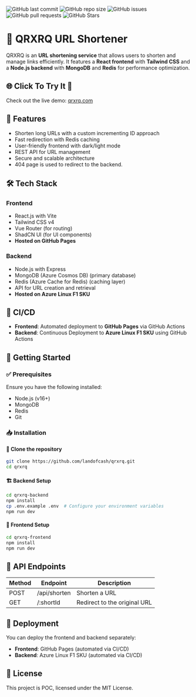 ![GitHub last commit](https://img.shields.io/github/last-commit/landofcash/qrxrq)
![GitHub repo size](https://img.shields.io/github/repo-size/landofcash/qrxrq)
![GitHub issues](https://img.shields.io/github/issues/landofcash/qrxrq)
![GitHub pull requests](https://img.shields.io/github/issues-pr/landofcash/qrxrq)
![GitHub Stars](https://img.shields.io/github/stars/landofcash/qrxrq?style=social)


# 🚀 QRXRQ URL Shortener

QRXRQ is an **URL shortening service** that allows users to shorten and manage links efficiently. It features a **React frontend** with **Tailwind CSS** and a **Node.js backend** with **MongoDB** and **Redis** for performance optimization.

## 🌐 Click To Try It 👀
Check out the live demo: [qrxrq.com](https://qrxrq.com)

## 🌟 Features
- Shorten long URLs with a custom incrementing ID approach
- Fast redirection with Redis caching
- User-friendly frontend with dark/light mode
- REST API for URL management
- Secure and scalable architecture
- 404 page is used to redirect to the backend.
  
## 🛠 Tech Stack
### Frontend
- React.js with Vite 
- Tailwind CSS v4
- Vue Router (for routing)
- ShadCN UI (for UI components)
- **Hosted on GitHub Pages**

### Backend
- Node.js with Express
- MongoDB (Azure Cosmos DB) (primary database)
- Redis (Azure Cache for Redis) (caching layer)
- API for URL creation and retrieval
- **Hosted on Azure Linux F1 SKU**

## 🚀 CI/CD
- **Frontend**: Automated deployment to **GitHub Pages** via GitHub Actions
- **Backend**: Continuous Deployment to **Azure Linux F1 SKU** using GitHub Actions

## 📌 Getting Started

### ✅ Prerequisites
Ensure you have the following installed:
- Node.js (v16+)
- MongoDB
- Redis
- Git

### 📥 Installation
#### 🔽 Clone the repository
```sh
git clone https://github.com/landofcash/qrxrq.git
cd qrxrq
```

#### 🏗 Backend Setup
```sh
cd qrxrq-backend
npm install
cp .env.example .env  # Configure your environment variables
npm run dev
```

#### 🎨 Frontend Setup
```sh
cd qrxrq-frontend
npm install
npm run dev
```

## 📡 API Endpoints
| Method | Endpoint     | Description |
|--------|-------------|-------------|
| POST   | /api/shorten | Shorten a URL |
| GET    | /:shortId   | Redirect to the original URL |

## 🚢 Deployment
You can deploy the frontend and backend separately:
- **Frontend**: GitHub Pages (automated via CI/CD)
- **Backend**: Azure Linux F1 SKU (automated via CI/CD)

## 📜 License
This project is POC, licensed under the MIT License.

